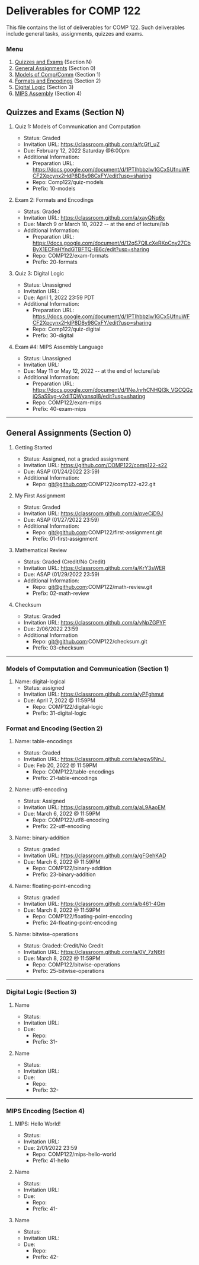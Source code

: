 # Deliverables for COMP 122

This file contains the list of deliverables for COMP 122.  Such deliverables include general tasks, assignments, quizzes and exams.

### Menu
1. [Quizzes and Exams](#quizzes) (Section N)
1. [General Assignments](#general) (Section 0)
1. [Models of Comp/Comm](#models) (Section 1)
1. [Formats and Encodings](#formats) (Section 2)
1. [Digital Logic](#digital) (Section 3)
1. [MIPS Assembly](#mips) (Section 4)

<h2 id="quizzes">Quizzes and Exams (Section N)</h2>

1. Quiz 1: Models of Communication and Computation
   - Status: Graded
   - Invitation URL: https://classroom.github.com/a/fcGfI_uZ
   - Due: February 12, 2022 Saturday @6:00pm 
   - Additional Information:
      - Preparation URL: https://docs.google.com/document/d/1PTIhbbzIw1GCx5UfnuWFCF2Xpcynx2HdP8D8y98CxFY/edit?usp=sharing
      - Repo: Comp122/quiz-models
      - Prefix: 10-models

1. Exam 2: Formats and Encodings
   - Status: Graded
   - Invitation URL: https://classroom.github.com/a/xayQNq6x
   - Due: March 9 or March 10, 2022 -- at the end of lecture/lab
   - Additional Information:
      - Preparation URL: https://docs.google.com/document/d/12qS7QlLcXeRKoCny27CbByX1ECFnHYndGTBFTQ-IB6c/edit?usp=sharing
      - Repo: COMP122/exam-formats
      - Prefix: 20-formats

1. Quiz 3: Digital Logic
   - Status: Unassigned
   - Invitation URL:
   - Due: April 1, 2022 23:59 PDT
   - Additional Information:
      - Preparation URL: https://docs.google.com/document/d/1PTIhbbzIw1GCx5UfnuWFCF2Xpcynx2HdP8D8y98CxFY/edit?usp=sharing
      - Repo: Comp122/quiz-digital
      - Prefix: 30-digital

1. Exam #4: MIPS Assembly Language
   - Status: Unassigned
   - Invitation URL: 
   - Due: May 11 or May 12, 2022 -- at the end of lecture/lab
   - Additional Information:
      - Preparation URL: https://docs.google.com/document/d/1NeJnrhCNHQl3k_VGCQGziQSaS9vg-v2dlTQWyxnsql8/edit?usp=sharing
      - Repo: COMP122/exam-mips
      - Prefix: 40-exam-mips

---
<h2 id="general">General Assignments (Section 0)</h2>

1. Getting Started
   - Status: Assigned, not a graded assignment
   - Invitation URL: https://github.com/COMP122/comp122-s22
   - Due: ASAP (01/24/2022 23:59)
   - Additional Information:
      - Repo: git@github.com:COMP122/comp122-s22.git
  
1. My First Assignment
   - Status: Graded
   - Invitation URL: https://classroom.github.com/a/pveCiD9J
   - Due: ASAP (01/27/2022 23:59)
   - Additional Information: 
      - Repo: git@github.com:COMP122/first-assignment.git
      - Prefix: 01-first-assignment

1. Mathematical Review
   - Status: Graded (Credit/No Credit)
   - Invitation URL: https://classroom.github.com/a/KrY3sWER
   - Due: ASAP (01/29/2022 23:59)
   - Additional Information:
      - Repo: git@github.com:COMP122/math-review.git
      - Prefix: 02-math-review

1. Checksum
   - Status: Graded  
   - Invitation URL: https://classroom.github.com/a/vNpZGPYF
   - Due: 2/06/2022 23:59
   - Additional Information
      - Repo: git@github.com:COMP122/checksum.git
      - Prefix: 03-checksum

---

<h3 id="models">Models of Computation and Communication (Section 1)</h3>


1. Name: digital-logical
   - Status: assigned
   - Invitation URL: https://classroom.github.com/a/yPFghmut
   - Due: April 7, 2022 @ 11:59PM
      - Repo: COMP122/digital-logic
      - Prefix: 31-digital-logic


<h3 id="format">Format and Encoding (Section 2)</h3>

1. Name: table-encodings
   - Status: Graded
   - Invitation URL: https://classroom.github.com/a/wgw9NnJ_
   - Due: Feb 20, 2022 @ 11:59PM
      - Repo: COMP122/table-encodings
      - Prefix: 21-table-encodings

1. Name: utf8-encoding
   - Status: Assigned
   - Invitation URL: https://classroom.github.com/a/aL9AaoEM
   - Due: March 6, 2022 @ 11:59PM
      - Repo: COMP122/utf8-encoding
      - Prefix: 22-utf-encoding

1. Name: binary-addition
   - Status: graded
   - Invitation URL: https://classroom.github.com/a/gFGehKAD
   - Due: March 6, 2022 @ 11:59PM
      - Repo: COMP122/binary-addition
      - Prefix: 23-binary-addition

1. Name: floating-point-encoding
   - Status: graded
   - Invitation URL: https://classroom.github.com/a/b461-4Gm
   - Due: March 8, 2022 @ 11:59PM
      - Repo: COMP122/floating-point-encoding
      - Prefix: 24-floating-point-encoding

1. Name: bitwise-operations
   - Status: Graded: Credit/No Credit
   - Invitation URL: https://classroom.github.com/a/0V_7zN6H
   - Due: March 8, 2022 @ 11:59PM
      - Repo: COMP122/bitwise-operations
      - Prefix: 25-bitwise-operations

  
---
<h3 id="digital">Digital Logic (Section 3)</h3>

1. Name
   - Status:  
   - Invitation URL: 
   - Due: 
      - Repo: 
      - Prefix: 31-

1. Name
   - Status:  
   - Invitation URL: 
   - Due: 
      - Repo: 
      - Prefix: 32-

---
<h3 id="mips">MIPS Encoding (Section 4)</h3>

1. MIPS: Hello World!
   - Status:  
   - Invitation URL: 
   - Due: 2/01/2022 23:59 
      - Repo: COMP122/mips-hello-world
      - Prefix: 41-hello

1. Name
   - Status:  
   - Invitation URL: 
   - Due: 
      - Repo: 
      - Prefix: 41-

1. Name
   - Status:  
   - Invitation URL: 
   - Due: 
      - Repo: 
      - Prefix: 42-
  
